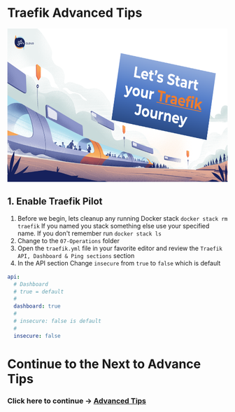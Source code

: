 # Traefik Advanced Tips

<img src="../img/Traefik_training.png" alt="Traefik Logo" height="350"> 

## 1. Enable Traefik Pilot
1. Before we begin, lets cleanup any running Docker stack `docker stack rm traefik` If you named you stack something else use your specified name. If you don't remember run `docker stack ls`
2. Change to the `07-Operations` folder
3. Open the `traefik.yml` file in your favorite editor and review the `Traefik API, Dashboard & Ping sections` section
4. In the API section Change `insecure` from `true` to `false` which is default

```yml
api:
  # Dashboard
  # true = default
  # 
  dashboard: true
  #
  # insecure: false is default
  #
  insecure: false
```




# Continue to the Next to Advance Tips

### Click here to continue -> [Advanced Tips](https://github.com/56kcloud/traefik-training/blob/master/08-Advanced-Tips/traefik-advanced-tips.md)
